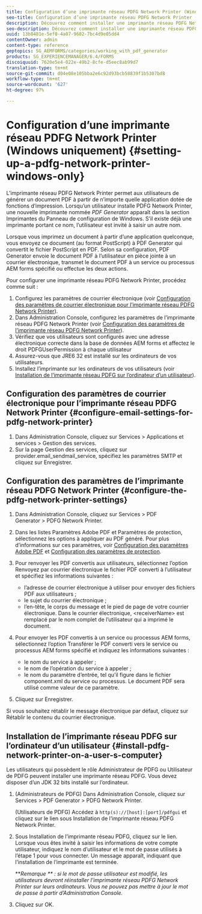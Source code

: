 ```yaml
---
title: Configuration d’une imprimante réseau PDFG Network Printer (Windows uniquement)
seo-title: Configuration d’une imprimante réseau PDFG Network Printer (Windows uniquement)
description: Découvrez comment installer une imprimante réseau PDFG Network Printer (Windows uniquement)
seo-description: Découvrez comment installer une imprimante réseau PDFG Network Printer (Windows uniquement)
uuid: 13b8481e-5ef0-4a07-9602-7bc4d9e05dd4
contentOwner: admin
content-type: reference
geptopics: SG_AEMFORMS/categories/working_with_pdf_generator
products: SG_EXPERIENCEMANAGER/6.4/FORMS
discoiquuid: 7620e5e4-022e-49b2-8cfe-d5eec8ab99d7
translation-type: tm+mt
source-git-commit: d04e08e105bba2e6c92d93bcb58839f1b5307bd8
workflow-type: tm+mt
source-wordcount: '627'
ht-degree: 97%

---
```



# Configuration d’une imprimante réseau PDFG Network Printer (Windows uniquement) {#setting-up-a-pdfg-network-printer-windows-only}

L’imprimante réseau PDFG Network Printer permet aux utilisateurs de générer un document PDF à partir de n’importe quelle application dotée de fonctions d’impression. Lorsqu’un utilisateur installe PDFG Network Printer, une nouvelle imprimante nommée *PDF Generator* apparaît dans la section Imprimantes du Panneau de configuration de Windows. S’il existe déjà une imprimante portant ce nom, l’utilisateur est invité à saisir un autre nom.

Lorsque vous imprimez un document à partir d’une application quelconque, vous envoyez ce document (au format PostScript) à PDF Generator qui convertit le fichier PostScript en PDF. Selon sa configuration, PDF Generator envoie le document PDF à l’utilisateur en pièce jointe à un courrier électronique, transmet le document PDF à un service ou processus AEM forms spécifié ou effectue les deux actions.

Pour configurer une imprimante réseau PDFG Network Printer, procédez comme suit :

1. Configurez les paramètres de courrier électronique (voir [Configuration des paramètres de courrier électronique pour l’imprimante réseau PDFG Network Printer](setting-pdfg-network-printer-windows.md#configure-email-settings-for-pdfg-network-printer)).
1. Dans Administration Console, configurez les paramètres de l’imprimante réseau PDFG Network Printer (voir [Configuration des paramètres de l’imprimante réseau PDFG Network Printer](setting-pdfg-network-printer-windows.md#configure-the-pdfg-network-printer-settings)).
1. Vérifiez que vos utilisateurs sont configurés avec une adresse électronique correcte dans la base de données AEM forms et affectez le droit PDFGUserPermission à chaque utilisateur <!-- Fix broken link See Setting up and organizing users -->
1. Assurez-vous que JRE6 32 est installé sur les ordinateurs de vos utilisateurs.
1. Installez l’imprimante sur les ordinateurs de vos utilisateurs (voir [Installation de l’imprimante réseau PDFG sur l’ordinateur d’un utilisateur](setting-pdfg-network-printer-windows.md#install-pdfg-network-printer-on-a-user-s-computer)).

## Configuration des paramètres de courrier électronique pour l’imprimante réseau PDFG Network Printer {#configure-email-settings-for-pdfg-network-printer}

1. Dans Administration Console, cliquez sur Services > Applications et services > Gestion des services.
1. Sur la page Gestion des services, cliquez sur provider.email_sendmail_service, spécifiez les paramètres SMTP et cliquez sur Enregistrer.

## Configuration des paramètres de l’imprimante réseau PDFG Network Printer {#configure-the-pdfg-network-printer-settings}

1. Dans Administration Console, cliquez sur Services > PDF Generator > PDFG Network Printer.
1. Dans les listes Paramètres Adobe PDF et Paramètres de protection, sélectionnez les options à appliquer au PDF généré. Pour plus d’informations sur ces paramètres, voir [Configuration des paramètres Adobe PDF](/help/forms/using/admin-help/configuring-pdf-settings.md#configuring-adobe-pdf-settings) et [Configuration des paramètres de protection](/help/forms/using/admin-help/configuring-security-settings.md#configuring-security-settings).
1. Pour renvoyer les PDF convertis aux utilisateurs, sélectionnez l’option Renvoyez par courrier électronique le fichier PDF converti à l’utilisateur et spécifiez les informations suivantes :

   * l’adresse de courrier électronique à utiliser pour envoyer des fichiers PDF aux utilisateurs ;
   * le sujet du courrier électronique ;
   * l’en-tête, le corps du message et le pied de page de votre courrier électronique. Dans le courrier électronique, &lt;receiverName> est remplacé par le nom complet de l’utilisateur qui a imprimé le document.

1. Pour envoyer les PDF convertis à un service ou processus AEM forms, sélectionnez l’option Transférer le PDF converti vers le service ou processus AEM forms spécifié et indiquez les informations suivantes :

   * le nom du service à appeler ;
   * le nom de l’opération du service à appeler ;
   * le nom du paramètre d’entrée, tel qu’il figure dans le fichier component.xml du service ou processus. Le document PDF sera utilisé comme valeur de ce paramètre.

1. Cliquez sur Enregistrer.

Si vous souhaitez rétablir le message électronique par défaut, cliquez sur Rétablir le contenu du courrier électronique.

## Installation de l’imprimante réseau PDFG sur l’ordinateur d’un utilisateur {#install-pdfg-network-printer-on-a-user-s-computer}

Les utilisateurs qui possèdent le rôle Administrateur de PDFG ou Utilisateur de PDFG peuvent installer une imprimante réseau PDFG. Vous devez disposer d’un JDK 32 bits installé sur l’ordinateur.

1. (Administrateurs de PDFG) Dans Administration Console, cliquez sur Services > PDF Generator > PDFG Network Printer.

   (Utilisateurs de PDFG) Accédez à `http(s)://[host]:[port]/pdfgui` et cliquez sur le lien sous Installation de l’imprimante réseau PDFG Network Printer.

1. Sous Installation de l’imprimante réseau PDFG, cliquez sur le lien. Lorsque vous êtes invité à saisir les informations de votre compte utilisateur, indiquez le nom d’utilisateur et le mot de passe utilisés à l’étape 1 pour vous connecter. Un message apparaît, indiquant que l’installation de l’imprimante est terminée.

   ***Remarque ** : si le mot de passe utilisateur est modifié, les utilisateurs devront réinstaller l’imprimante réseau PDFG Network Printer sur leurs ordinateurs. Vous ne pouvez pas mettre à jour le mot de passe à partir d’Administration Console.*

1. Cliquez sur OK.

